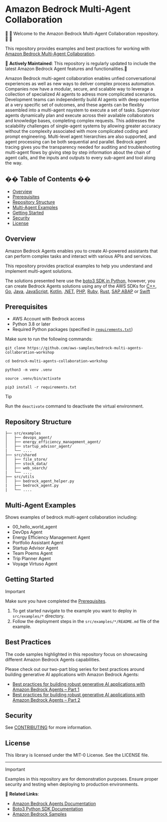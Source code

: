 # Amazon Bedrock Multi-Agent Collaboration

:wave: :wave: Welcome to the Amazon Bedrock Multi-Agent Collaboration repository. :wave: :wave:

This repository provides examples and best practices for working with [Amazon Bedrock Multi-Agent Collaboration](https://aws.amazon.com/bedrock/agents/). 

🔄 **Actively Maintained**: This repository is regularly updated to include the latest Amazon Bedrock Agent features and functionalities.🔄

Amazon Bedrock multi-agent collaboration enables unfied conversational experiences as well as new ways to deliver complex process automation. Companies now have a modular, secure, and scalable way to leverage a collection of specialized AI agents to adress more complicated scenarios. Development teams can independently build AI agents with deep expertise at a very specific set of outcomes, and these agents can be flexibly assembled into a multi-agent nsystem to execute a set of tasks. Supervisor agents dynamically plan and execute across their available collaborators and knowledge bases, completing complex requests. This addresses the scalability challenges of single-agent systems by allowing greater accuracy without the complexity associated with more complicated coding and prompt engineering. Multi-level agent hierarchies are also supported, and agent processing can be both sequential and parallel. Bedrock agent tracing gives you the transparency needed for auditing and troubleshooting multi-agent flows by giving step by step information about the chain of agent calls, and the inputs and outputs to every sub-agent and tool along the way.

## �� Table of Contents ��

- [Overview](#overview)
- [Prerequisites](#prerequisites)
- [Repository Structure](#repository-structure)
- [Multi-Agent Examples](#multi-agent-examples)
- [Getting Started](#getting-started)
- [Security](#Security)
- [License](#license)

## Overview

Amazon Bedrock Agents enables you to create AI-powered assistants that can perform complex tasks and interact with various APIs and services. 

This repository provides practical examples to help you understand and implement multi-agent solutions.

The solutions presented here use the [boto3 SDK in Python](https://boto3.amazonaws.com/v1/documentation/api/latest/reference/services/bedrock-agent.html), however, you can create Bedrock Agents solutions using any of the AWS SDKs for [C++](https://sdk.amazonaws.com/cpp/api/LATEST/aws-cpp-sdk-bedrock-agent/html/annotated.html), [Go](https://docs.aws.amazon.com/sdk-for-go/api/service/bedrockagent/), [Java](https://sdk.amazonaws.com/java/api/latest/software/amazon/awssdk/services/bedrockagent/package-summary.html), [JavaScript](https://docs.aws.amazon.com/AWSJavaScriptSDK/v3/latest/client/bedrock-agent/), [Kotlin](https://sdk.amazonaws.com/kotlin/api/latest/bedrockagent/index.html), [.NET](https://docs.aws.amazon.com/sdkfornet/v3/apidocs/items/BedrockAgent/NBedrockAgent.html), [PHP](https://docs.aws.amazon.com/aws-sdk-php/v3/api/namespace-Aws.BedrockAgent.html), [Ruby](https://docs.aws.amazon.com/sdk-for-ruby/v3/api/Aws/BedrockAgent.html), [Rust](https://docs.rs/aws-sdk-bedrockagent/latest/aws_sdk_bedrockagent/), [SAP ABAP](https://docs.aws.amazon.com/sdk-for-sap-abap/v1/api/latest/bdr/index.html) or [Swift](https://sdk.amazonaws.com/swift/api/awsbedrockruntime/0.34.0/documentation/awsbedrockruntime)

## Prerequisites

- AWS Account with Bedrock access
- Python 3.8 or later
- Required Python packages (specified in [`requirements.txt`](/requirements.txt))

Make sure to run the following commands:

```
git clone https://github.com/aws-samples/bedrock-multi-agents-collaboration-workshop

cd bedrock-multi-agents-collaboration-workshop

python3 -m venv .venv

source .venv/bin/activate

pip3 install -r requirements.txt
```

> [!TIP]   
> Run the `deactivate` command to deactivate the virtual environment.

## Repository Structure

```
├── src/examples
│   ├── devops_agent/
│   ├── energy_efficiency_management_agent/
│   ├── startup_advisor_agent/
|   └── ....
├── src/shared
│   ├── file_store/
│   ├── stock_data/
│   ├── web_search/
|   └── ....
├── src/utils
│   ├── bedrock_agent_helper.py
|   ├── bedrock_agent.py
|   └── ....
```

## Multi-Agent Examples

Shows examples of bedrock multi-agent collaboration including:

- 00_hello_world_agent
- DevOps Agent
- Energy Efficiency Management Agent
- Portfolio Assistant Agent
- Startup Advisor Agent
- Team Poems Agent
- Trip Planner Agent
- Voyage Virtuso Agent

## Getting Started

> [!IMPORTANT]
> Make sure you have completed the [Prerequisites](#prerequisites).

1. To get started navigate to the example you want to deploy in `src/examples/*` directory. 
2. Follow the deployment steps in the `src/examples/*/README.md` file of the example. 

## Best Practices

The code samples highlighted in this repository focus on showcasing different Amazon Bedrock Agents capabilities.

Please check out our two-part blog series for best practices around building generative AI applications with Amazon Bedrock Agents: 

- [Best practices for building robust generative AI applications with Amazon Bedrock Agents – Part 1](https://aws.amazon.com/blogs/machine-learning/best-practices-for-building-robust-generative-ai-applications-with-amazon-bedrock-agents-part-1/)
- [Best practices for building robust generative AI applications with Amazon Bedrock Agents – Part 2](https://aws.amazon.com/blogs/machine-learning/best-practices-for-building-robust-generative-ai-applications-with-amazon-bedrock-agents-part-2/)

## Security

See [CONTRIBUTING](CONTRIBUTING.md#security-issue-notifications) for more information.

## License

This library is licensed under the MIT-0 License. See the LICENSE file.

---

> [!IMPORTANT]
> Examples in this repository are for demonstration purposes. 
> Ensure proper security and testing when deploying to production environments.

🔗 **Related Links**:

- [Amazon Bedrock Agents Documentation](https://docs.aws.amazon.com/bedrock/latest/userguide/agents.html)
- [Boto3 Python SDK Documentation](https://boto3.amazonaws.com/v1/documentation/api/latest/reference/services/bedrock-agent.html)
- [Amazon Bedrock Samples](https://github.com/aws-samples/amazon-bedrock-samples/tree/main)